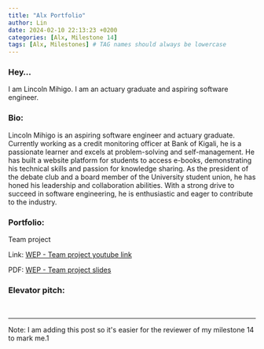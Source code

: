 ```yaml
---
title: "Alx Portfolio"
author: Lin
date: 2024-02-10 22:13:23 +0200
categories: [Alx, Milestone 14]
tags: [Alx, Milestones] # TAG names should always be lowercase
---
```


### Hey…

I am Lincoln Mihigo. I am an actuary graduate and aspiring software engineer.

### Bio:

Lincoln Mihigo is an aspiring software engineer and actuary graduate. Currently working as a credit monitoring officer at Bank of Kigali, he is a passionate learner and excels at problem-solving and self-management. He has built a website platform for students to access e-books, demonstrating his technical skills and passion for knowledge sharing. As the president of the debate club and a board member of the University student union, he has honed his leadership and collaboration abilities. With a strong drive to succeed in software engineering, he is enthusiastic and eager to contribute to the industry.

### Portfolio:

Team project

Link: [WEP - Team project youtube link](https://www.youtube.com/watch?v=yAk2_wO93mw)

PDF: [WEP - Team project slides](https://drive.google.com/file/d/18udaKJoJSHzsnwbSmWc-8OTOG_i2vTMd/view?usp=sharing)

### Elevator pitch:

<br />

---

Note: I am adding this post so it's easier for the reviewer of my milestone 14 to mark me.1
